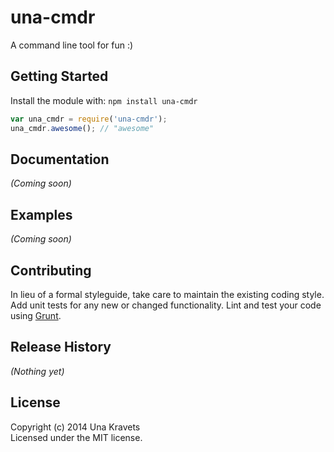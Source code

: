 # una-cmdr

A command line tool for fun :)

## Getting Started
Install the module with: `npm install una-cmdr`

```javascript
var una_cmdr = require('una-cmdr');
una_cmdr.awesome(); // "awesome"
```

## Documentation
_(Coming soon)_

## Examples
_(Coming soon)_

## Contributing
In lieu of a formal styleguide, take care to maintain the existing coding style. Add unit tests for any new or changed functionality. Lint and test your code using [Grunt](http://gruntjs.com/).

## Release History
_(Nothing yet)_

## License
Copyright (c) 2014 Una Kravets  
Licensed under the MIT license.
